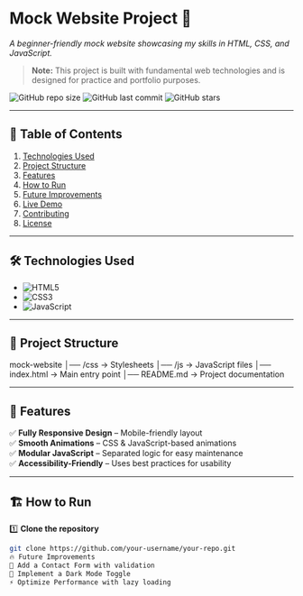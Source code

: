 # Mock Website Project 🚀

_A beginner-friendly mock website showcasing my skills in HTML, CSS, and JavaScript._

> **Note:** This project is built with fundamental web technologies and is designed for practice and portfolio purposes.

![GitHub repo size](https://img.shields.io/github/repo-size/your-username/your-repo)
![GitHub last commit](https://img.shields.io/github/last-commit/your-username/your-repo)
![GitHub stars](https://img.shields.io/github/stars/your-username/your-repo?style=social)

---

## 📖 Table of Contents  
1. [Technologies Used](#-technologies-used)  
2. [Project Structure](#-project-structure)  
3. [Features](#-features)  
4. [How to Run](#-how-to-run)  
5. [Future Improvements](#-future-improvements)  
6. [Live Demo](#-live-demo)  
7. [Contributing](#-contributing)  
8. [License](#-license)  

---

## 🛠 Technologies Used  
- ![HTML5](https://img.shields.io/badge/-HTML5-E34F26?style=flat-square&logo=html5&logoColor=white)  
- ![CSS3](https://img.shields.io/badge/-CSS3-1572B6?style=flat-square&logo=css3)  
- ![JavaScript](https://img.shields.io/badge/-JavaScript-F7DF1E?style=flat-square&logo=javascript&logoColor=black)  

---

## 📂 Project Structure  
mock-website │── /css → Stylesheets
│── /js → JavaScript files
│── index.html → Main entry point
│── README.md → Project documentation


---

## 🚀 Features  
✅ **Fully Responsive Design** – Mobile-friendly layout  
✅ **Smooth Animations** – CSS & JavaScript-based animations  
✅ **Modular JavaScript** – Separated logic for easy maintenance  
✅ **Accessibility-Friendly** – Uses best practices for usability  

---

## 🏗 How to Run  
1️⃣ **Clone the repository**  
   ```sh
   git clone https://github.com/your-username/your-repo.git
🔥 Future Improvements
🚀 Add a Contact Form with validation
🌙 Implement a Dark Mode Toggle
⚡ Optimize Performance with lazy loading
